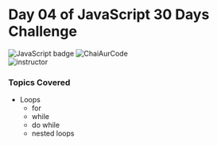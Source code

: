 # Day 04 of JavaScript 30 Days Challenge
![JavaScript badge](https://img.shields.io/badge/JavaScript-yellow) 
![ChaiAurCode](https://img.shields.io/badge/ChaiAurCode-orange
)  
![instructor](https://img.shields.io/badge/Hitesh_Choudary-orange
)

### Topics Covered 
- Loops
    - for
    - while
    - do while
    - nested loops